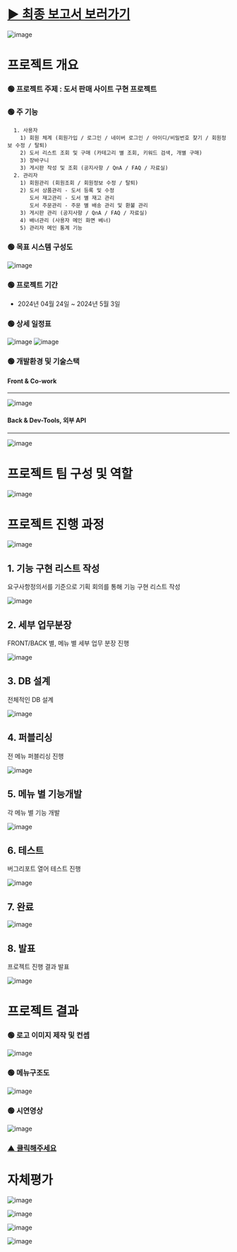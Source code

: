 # [▶ 최종 보고서 보러가기](https://github.com/joyun17/genius/blob/main/%EC%B2%9C%EC%9E%AC%EA%B5%90%EC%9C%A1%20%ED%92%80%EC%8A%A4%ED%83%9D%204%EA%B8%B0%204%EC%A1%B0%20%EB%8F%84%EC%84%9C%ED%8C%90%EB%A7%A4%EC%82%AC%EC%9D%B4%ED%8A%B8%20%ED%94%84%EB%A1%9C%EC%A0%9D%ED%8A%B8_%EC%B5%9C%EC%A2%85%20%EB%B3%B4%EA%B3%A0%EC%84%9C_Genius.pdf)


![image](https://github.com/joyun17/genius/assets/141742542/e9705000-2d44-4db1-886c-0e732a233798)
# 프로젝트 개요
### 🟢 프로젝트 주제 : 도서 판매 사이트 구현 프로젝트 
### 🟢 주 기능 
```
  1. 사용자
    1) 회원 체계 (회원가입 / 로그인 / 네이버 로그인 / 아이디/비밀번호 찾기 / 회원정보 수정 / 탈퇴)
    2) 도서 리스트 조회 및 구매 (카테고리 별 조회, 키워드 검색, 개별 구매)
    3) 장바구니
    3) 게시판 작성 및 조회 (공지사항 / QnA / FAQ / 자료실)
  2. 관리자
    1) 회원관리 (회원조회 / 회원정보 수정 / 탈퇴)
    2) 도서 상품관리 - 도서 등록 및 수정
       도서 재고관리 - 도서 별 재고 관리
       도서 주문관리 - 주문 별 배송 관리 및 환불 관리
    3) 게시판 관리 (공지사항 / QnA / FAQ / 자료실)
    4) 배너관리 (사용자 메인 화면 베너)
    5) 관리자 메인 통계 기능 
```
### 🟢 목표 시스템 구성도
![image](https://github.com/joyun17/genius/assets/141742542/eaeb2f26-0fb6-4f9f-8f38-f869937bca7a)

### 🟢 프로젝트 기간
- 2024년 04월 24일 ~ 2024년 5월 3일
### 🟢 상세 일정표
![image](https://github.com/joyun17/genius/assets/141742542/f36553e1-b6d3-49ed-ab0e-59577ca3717f)
![image](https://github.com/joyun17/genius/assets/141742542/eda56953-f83e-4331-8f99-334ff5a2eea4)

### 🟢 개발환경 및 기술스택
#### Front & Co-work
----
![image](https://github.com/joyun17/genius/assets/141742542/f823defa-39f0-4746-97dd-223cd5651698)
#### Back & Dev-Tools, 외부 API
----
![image](https://github.com/joyun17/genius/assets/141742542/f6f63d2c-29c5-48c7-a5bc-789b7fbf3bc1)


# 프로젝트 팀 구성 및 역할
![image](https://github.com/joyun17/genius/assets/141742542/019f887a-df91-4300-ba88-1e36f15c8c45)


# 프로젝트 진행 과정
![image](https://github.com/joyun17/genius/assets/141742542/af3c909b-777b-4a14-98e5-da4e2a21e9c9)
## 1. 기능 구현 리스트 작성
요구사항정의서를 기준으로 기획 회의를 통해 기능 구현 리스트 작성

![image](https://github.com/joyun17/genius/assets/141742542/5036bdbc-8111-40b6-8f22-93e2b31014c0)
## 2. 세부 업무분장
FRONT/BACK 별, 메뉴 별 세부 업무 분장 진행

![image](https://github.com/joyun17/genius/assets/141742542/059b3ab2-f458-43e4-91f3-05a43469ec48)
## 3. DB 설계
전체적인 DB 설계

![image](https://github.com/joyun17/genius/assets/141742542/1894d002-b80e-4b7c-9cea-cfed030e2c92)
## 4. 퍼블리싱
전 메뉴 퍼블리싱 진행

![image](https://github.com/joyun17/genius/assets/141742542/e7b06b7d-d409-4c9a-a1e7-17c94a975e86)

## 5. 메뉴 별 기능개발
각 메뉴 별 기능 개발

![image](https://github.com/joyun17/genius/assets/141742542/74317dc1-f4e3-4359-a0a2-87914b4e2d4e)

## 6. 테스트
버그리포트 열어 테스트 진행

![image](https://github.com/joyun17/genius/assets/141742542/94d6eb25-3db0-429d-ab59-0520dc091e1a)


## 7. 완료

![image](https://github.com/joyun17/genius/assets/141742542/8d269fcd-da0a-40ba-93e1-043d384ed4bc)

## 8. 발표
프로젝트 진행 결과 발표

![image](https://github.com/joyun17/genius/assets/141742542/acb3483b-280e-4f22-aff1-d62d157acfa3)


# 프로젝트 결과
### 🟢 로고 이미지 제작 및 컨셉

![image](https://github.com/joyun17/genius/assets/141742542/b82c29c1-1768-47e7-b431-154accb65f5f)

### 🟢 메뉴구조도

![image](https://github.com/joyun17/genius/assets/141742542/e973f0ba-3373-446f-afec-005b57afac9d)

### 🟢 시연영상

![image](https://github.com/joyun17/genius/assets/141742542/7ea5a233-9a06-4e20-9300-c2b026cd211b)
### [▲ 클릭해주세요](https://youtu.be/ylN7Dk0iXWg)

# 자체평가
![image](https://github.com/joyun17/genius/assets/141742542/5f13648d-568b-474c-abdd-ca734117dd5c)



![image](https://github.com/joyun17/genius/assets/141742542/3f683ab1-418b-440a-ace0-e6f0fe891e1e)



![image](https://github.com/joyun17/genius/assets/141742542/9b354c26-f8d1-4d24-837e-5524c546df91)



![image](https://github.com/joyun17/genius/assets/141742542/ce955cf0-df37-4c79-bbea-944b1ce2c514)







